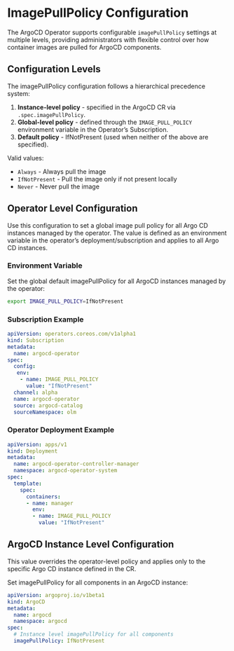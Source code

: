 # ImagePullPolicy Configuration

The ArgoCD Operator supports configurable `imagePullPolicy` settings at multiple levels, providing administrators with flexible control over how container images are pulled for ArgoCD components.

## Configuration Levels

The imagePullPolicy configuration follows a hierarchical precedence system:

1. **Instance-level policy** - specified in the ArgoCD CR via `.spec.imagePullPolicy`.
2. **Global-level policy** - defined through the `IMAGE_PULL_POLICY` environment variable in the Operator’s Subscription.
3. **Default policy** - IfNotPresent (used when neither of the above are specified).

Valid values:
- `Always` - Always pull the image
- `IfNotPresent` - Pull the image only if not present locally
- `Never` - Never pull the image

## Operator Level Configuration

Use this configuration to set a global image pull policy for all Argo CD instances managed by the operator. The value is defined as an environment variable in the operator’s deployment/subscription and applies to all Argo CD instances.

### Environment Variable

Set the global default imagePullPolicy for all ArgoCD instances managed by the operator:

```bash
export IMAGE_PULL_POLICY=IfNotPresent
```

### Subscription Example

```yaml
apiVersion: operators.coreos.com/v1alpha1
kind: Subscription
metadata:
  name: argocd-operator
spec:
  config:
   env: 
    - name: IMAGE_PULL_POLICY
      value: "IfNotPresent"
  channel: alpha
  name: argocd-operator
  source: argocd-catalog
  sourceNamespace: olm
```

### Operator Deployment Example

```yaml
apiVersion: apps/v1
kind: Deployment
metadata:
  name: argocd-operator-controller-manager
  namespace: argocd-operator-system
spec:
  template:
    spec:
      containers:
      - name: manager
        env:
        - name: IMAGE_PULL_POLICY
          value: "IfNotPresent"
```

## ArgoCD Instance Level Configuration

This value overrides the operator-level policy and applies only to the specific Argo CD instance defined in the CR.

Set imagePullPolicy for all components in an ArgoCD instance:

```yaml
apiVersion: argoproj.io/v1beta1
kind: ArgoCD
metadata:
  name: argocd
  namespace: argocd
spec:
  # Instance level imagePullPolicy for all components
  imagePullPolicy: IfNotPresent
```
